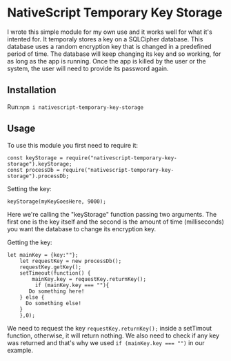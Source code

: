 # NativeScript Temporary Key Storage

I wrote this simple module for my own use and it works well for what it's intented for. It temporaly stores a key on a SQLCipher database. This database uses a random encryption key that is changed in a predefined period of time. The database will keep changing its key and so working, for as long as the app is running. Once the app is killed by the user or the system, the user will need to provide its password again.

## Installation
Run:`npm i nativescript-temporary-key-storage`

## Usage
To use this module you first need to require it:
```
const keyStorage = require("nativescript-temporary-key-storage").keyStorage;
const processDb = require("nativescript-temporary-key-storage").processDb;
```

Setting the key:
```
keyStorage(myKeyGoesHere, 9000);
```

Here we're calling the "keyStorage" function passing two arguments. The first one is the key itself and the second is the amount of time (milliseconds) you want the database to change its encryption key. 

Getting the key:
```
let mainKey = {key:""};
    let requestKey = new processDb();
    requestKey.getKey(); 
    setTimeout(function() { 
        mainKey.key = requestKey.returnKey();
         if (mainKey.key === ""){
       Do something here!
    } else {
      Do something else!
    }
    },0);    
```    
We need to request the key `requestKey.returnKey();` inside a setTimout function, otherwise, it will return nothing. We also need to check if any key was returned and that's why we used `if (mainKey.key === "")` in our example. 
